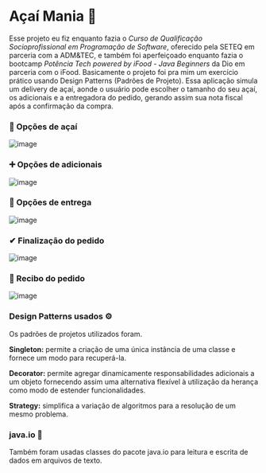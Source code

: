 # Açaí Mania 🍨

Esse projeto eu fiz enquanto fazia o *Curso de Qualificação Socioprofissional em Programação de Software*, oferecido pela SETEQ em parceria com a ADM&TEC, e também foi aperfeiçoado enquanto fazia o bootcamp _Potência Tech powered by iFood - Java Beginners_ da Dio em parceria com o iFood. Basicamente o projeto foi pra mim um exercício prático usando Design Patterns (Padrões de Projeto). Essa aplicação simula um delivery de açaí, aonde o usuário pode escolher o tamanho do seu açaí, os adicionais e a entregadora do pedido, gerando assim sua nota fiscal após a confirmação da compra.



### 🍨 Opções de açaí
![image](https://user-images.githubusercontent.com/108489178/229264748-3d31dc69-4e2a-4bc8-a8dc-0ed2ca5503ae.png)

### ➕ Opções de adicionais
![image](https://user-images.githubusercontent.com/108489178/229264765-36dbab6c-b82e-4de5-8ec4-cb2d0935ebf4.png)

### 🛵 Opções de entrega
![image](https://user-images.githubusercontent.com/108489178/229264787-55373cb6-a913-4167-b757-d4169b250b48.png)

### ✔ Finalização do pedido
![image](https://user-images.githubusercontent.com/108489178/229264797-1d667235-ab11-4e62-98f1-447f7ad58cc9.png)

### 🧾 Recibo do pedido
![image](https://user-images.githubusercontent.com/108489178/229264808-07b81c89-280e-4c66-a2a2-b98afbfa7b8e.png)



### Design Patterns usados ⚙

Os padrões de projetos utilizados foram.

**Singleton:** permite a criação de uma única instância de uma classe e fornece um modo para recuperá-la.

**Decorator:** permite agregar dinamicamente responsabilidades adicionais a um objeto fornecendo assim uma alternativa flexível à utilização da herança como modo de estender funcionalidades.

**Strategy:** simplifica a variação de algoritmos para a resolução de um mesmo problema.



### java.io 🧾

Também foram usadas classes do pacote java.io para leitura e escrita de dados em arquivos de texto.